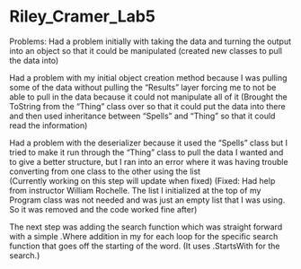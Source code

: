 # Riley_Cramer_Lab5

Problems:
Had a problem initially with taking the data and turning the output into an object so that it could be manipulated 
(created new classes to pull the data into)


Had a problem with my initial object creation method because I was pulling some of the data without pulling the “Results” layer forcing me to not be able to pull in the data because it could not manipulate all of it
(Brought the ToString from the “Thing” class over so that it could put the data into there and then used inheritance between “Spells” and “Thing” so that it could read the information)


Had a problem with the deserializer because it used the “Spells” class but I tried to make it run through the “Thing” class to pull the data I wanted and to give a better structure, but I ran into an error where it was having trouble converting from one class to the other using the list  
(Currently working on this step will update when fixed)
(Fixed: Had help from instructor William Rochelle. The list I initialized at the top of my Program class was not needed and was just an empty list that I was using. So it was removed and the code worked fine after)

The next step was adding the search function which was straight forward with a simple .Where addition in my for each loop for the specific search function that goes off the starting of the word. (It uses .StartsWith for the search.)



